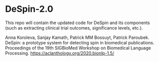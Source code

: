 # DeSpin-2.0
This repo will contain the updated code for DeSpin and its components (such as extracting clinical trial outcomes, significance levels, etc.).

Anna Koroleva, Sanjay Kamath, Patrick MM Bossuyt, Patrick Paroubek. DeSpin: a prototype system for detecting spin in biomedical publications. Proceedings of the 19th SIGBioMed Workshop on Biomedical Language Processing. https://aclanthology.org/2020.bionlp-1.5/
